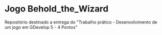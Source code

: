 # Jogo Behold_the_Wizard
Repositório destinado a entrega do  "Trabalho prático - Desenvolvimento de um jogo em GDevelop 5 - 4 Pontos"
